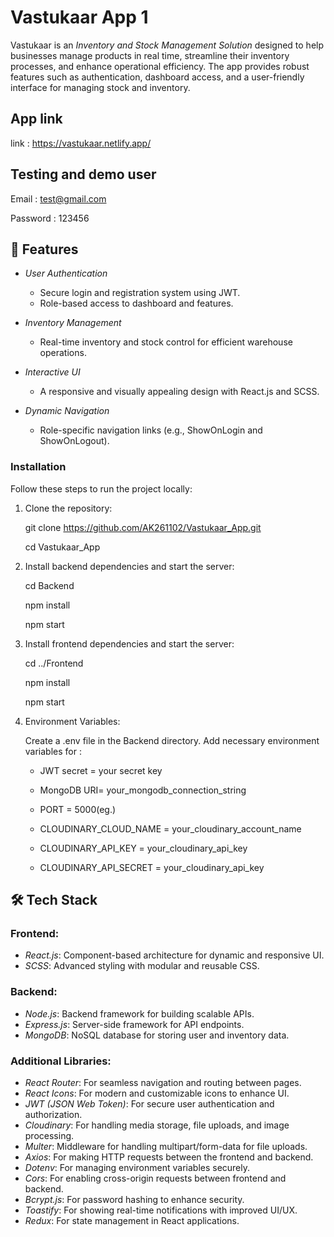 # Vastukaar App 1
Vastukaar is an *Inventory and Stock Management Solution* designed to help businesses manage products in real time, streamline their inventory processes, and enhance operational efficiency. The app provides robust features such as authentication, dashboard access, and a user-friendly interface for managing stock and inventory.

## App link 
link : https://vastukaar.netlify.app/

## Testing and demo user
Email : test@gmail.com

Password : 123456

## 🚀 Features

- *User Authentication*
  - Secure login and registration system using JWT.
  - Role-based access to dashboard and features.

- *Inventory Management*
  - Real-time inventory and stock control for efficient warehouse operations.

- *Interactive UI*
  - A responsive and visually appealing design with React.js and SCSS.

- *Dynamic Navigation*
  - Role-specific navigation links (e.g., ShowOnLogin and ShowOnLogout).


### Installation

Follow these steps to run the project locally:

1. Clone the repository:

   git clone https://github.com/AK261102/Vastukaar_App.git

   cd Vastukaar_App

3. Install backend dependencies and start the server:

   cd Backend

   npm install

   npm start

5. Install frontend dependencies and start the server:

   cd ../Frontend

   npm install

   npm start

7. Environment Variables:

   Create a .env file in the Backend directory.
   Add necessary environment variables for :

   - JWT secret = your secret key
 
   - MongoDB URI= your_mongodb_connection_string
 
   - PORT = 5000(eg.)
 
   - CLOUDINARY_CLOUD_NAME = your_cloudinary_account_name
 
   - CLOUDINARY_API_KEY = your_cloudinary_api_key
 
   - CLOUDINARY_API_SECRET = your_cloudinary_api_key

## 🛠️ Tech Stack
### Frontend:
- *React.js*: Component-based architecture for dynamic and responsive UI.
- *SCSS*: Advanced styling with modular and reusable CSS.

### Backend:
- *Node.js*: Backend framework for building scalable APIs.
- *Express.js*: Server-side framework for API endpoints.
- *MongoDB*: NoSQL database for storing user and inventory data.

### Additional Libraries:
- *React Router*: For seamless navigation and routing between pages.
- *React Icons*: For modern and customizable icons to enhance UI.
- *JWT (JSON Web Token)*: For secure user authentication and authorization.
- *Cloudinary*: For handling media storage, file uploads, and image processing.
- *Multer*: Middleware for handling multipart/form-data for file uploads.
- *Axios*: For making HTTP requests between the frontend and backend.
- *Dotenv*: For managing environment variables securely.
- *Cors*: For enabling cross-origin requests between frontend and backend.
- *Bcrypt.js*: For password hashing to enhance security.
- *Toastify*: For showing real-time notifications with improved UI/UX.
- *Redux*: For state management in React applications.
